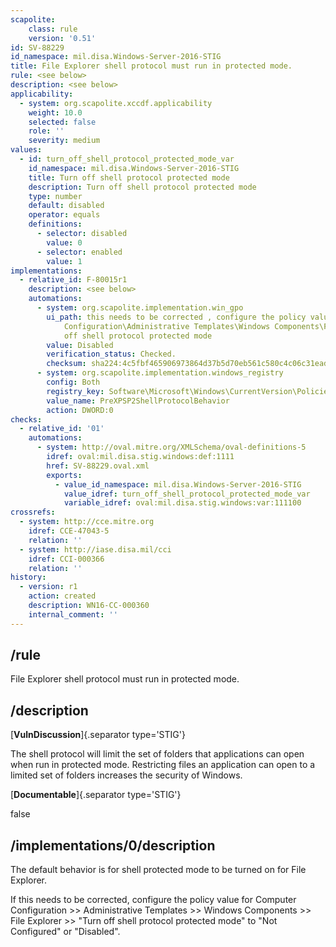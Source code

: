 ```yaml
---
scapolite:
    class: rule
    version: '0.51'
id: SV-88229
id_namespace: mil.disa.Windows-Server-2016-STIG
title: File Explorer shell protocol must run in protected mode.
rule: <see below>
description: <see below>
applicability:
  - system: org.scapolite.xccdf.applicability
    weight: 10.0
    selected: false
    role: ''
    severity: medium
values:
  - id: turn_off_shell_protocol_protected_mode_var
    id_namespace: mil.disa.Windows-Server-2016-STIG
    title: Turn off shell protocol protected mode
    description: Turn off shell protocol protected mode
    type: number
    default: disabled
    operator: equals
    definitions:
      - selector: disabled
        value: 0
      - selector: enabled
        value: 1
implementations:
  - relative_id: F-80015r1
    description: <see below>
    automations:
      - system: org.scapolite.implementation.win_gpo
        ui_path: this needs to be corrected , configure the policy value for Computer
            Configuration\Administrative Templates\Windows Components\File Explorer\Turn
            off shell protocol protected mode
        value: Disabled
        verification_status: Checked.
        checksum: sha224:4c5fbf465906973864d37b5d70eb561c580c4c06c31eadc07b1b749a
      - system: org.scapolite.implementation.windows_registry
        config: Both
        registry_key: Software\Microsoft\Windows\CurrentVersion\Policies\Explorer
        value_name: PreXPSP2ShellProtocolBehavior
        action: DWORD:0
checks:
  - relative_id: '01'
    automations:
      - system: http://oval.mitre.org/XMLSchema/oval-definitions-5
        idref: oval:mil.disa.stig.windows:def:1111
        href: SV-88229.oval.xml
        exports:
          - value_id_namespace: mil.disa.Windows-Server-2016-STIG
            value_idref: turn_off_shell_protocol_protected_mode_var
            variable_idref: oval:mil.disa.stig.windows:var:111100
crossrefs:
  - system: http://cce.mitre.org
    idref: CCE-47043-5
    relation: ''
  - system: http://iase.disa.mil/cci
    idref: CCI-000366
    relation: ''
history:
  - version: r1
    action: created
    description: WN16-CC-000360
    internal_comment: ''
---
```



## /rule

File Explorer shell protocol must run in protected mode.

## /description

[**VulnDiscussion**]{.separator type='STIG'}

The shell protocol will limit the set of folders that applications can open when run in protected mode. Restricting files an application can open to a limited set of folders increases the security of Windows.

[**Documentable**]{.separator type='STIG'}

false

## /implementations/0/description

The default behavior is for shell protected mode to be turned on for File Explorer.

If this needs to be corrected, configure the policy value for Computer Configuration >> Administrative Templates >> Windows Components >> File Explorer >> "Turn off shell protocol protected mode" to "Not Configured" or "Disabled".
